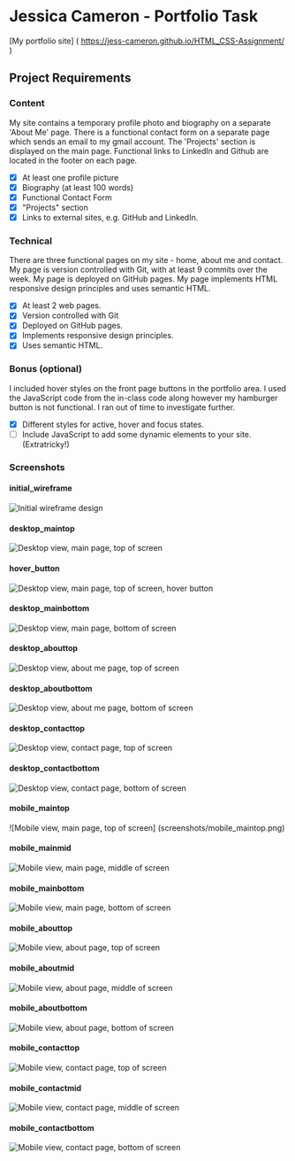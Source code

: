 # Jessica Cameron - Portfolio Task

[My portfolio site] ( https://jess-cameron.github.io/HTML_CSS-Assignment/ )

## Project Requirements

### Content
My site contains a temporary profile photo and biography on a separate 'About Me' page. There is a functional contact form on a separate page which sends an email to my gmail account. The 'Projects' section is displayed on the main page. Functional links to LinkedIn and Github are located in the footer on each page.
- [x] At least one profile picture
- [x] Biography (at least 100 words)
- [x] Functional Contact Form
- [x] "Projects" section
- [x] Links to external sites, e.g. GitHub and LinkedIn.

### Technical
There are three functional pages on my site - home, about me and contact. My page is version controlled with Git, with at least 9 commits over the week. My page is deployed on GitHub pages. My page implements HTML responsive design principles and uses semantic HTML.
- [x] At least 2 web pages.
- [x] Version controlled with Git
- [x] Deployed on GitHub pages.
- [x] Implements responsive design principles.
- [x] Uses semantic HTML.

### Bonus (optional)
I included hover styles on the front page buttons in the portfolio area. I used the JavaScript code from the in-class code along however my hamburger button is not functional. I ran out of time to investigate further.
- [x] Different styles for active, hover and focus states.
- [ ] Include JavaScript to add some dynamic elements to your site. (Extratricky!)

### Screenshots

#### initial_wireframe

![Initial wireframe design ](screenshots/initial_wireframe.png )

#### desktop_maintop

![Desktop view, main page, top of screen](screenshots/desktop_maintop.png )

#### hover_button

![Desktop view, main page, top of screen, hover button](screenshots/hover_button.png)

#### desktop_mainbottom

![Desktop view, main page, bottom of screen](screenshots/desktop_mainbottom.png)

#### desktop_abouttop

![Desktop view, about me page, top of screen](screenshots/desktop_abouttop.png)

#### desktop_aboutbottom

![Desktop view, about me page, bottom of screen](screenshots/desktop_aboutbottom.png)

#### desktop_contacttop

![Desktop view, contact page, top of screen](screenshots/desktop_contacttop.png)

#### desktop_contactbottom

![Desktop view, contact page, bottom of screen](screenshots/desktop_contactbottom.png)

#### mobile_maintop

![Mobile view, main page, top of screen] (screenshots/mobile_maintop.png)

#### mobile_mainmid

![ Mobile view, main page, middle of screen](screenshots/mobile_mainmid.png)

#### mobile_mainbottom

![ Mobile view, main page, bottom of screen ](screenshots/mobile_mainbottom.png)

#### mobile_abouttop

![ Mobile view, about page, top of screen ](screenshots/mobile_abouttop.png)

####  mobile_aboutmid

![ Mobile view, about page, middle of screen ]( screenshots/mobile_aboutmid.png )

#### mobile_aboutbottom

![ Mobile view, about page, bottom of screen ]( screenshots/mobile_aboutbottom.png )

#### mobile_contacttop 

![ Mobile view, contact page, top of screen ]( screenshots/mobile_contacttop.png )

#### mobile_contactmid

![ Mobile view, contact page, middle of screen ]( screenshots/mobile_contactmid.png  )

#### mobile_contactbottom

![ Mobile view, contact page, bottom of screen ]( screenshots/mobile_contactbottom.png )

